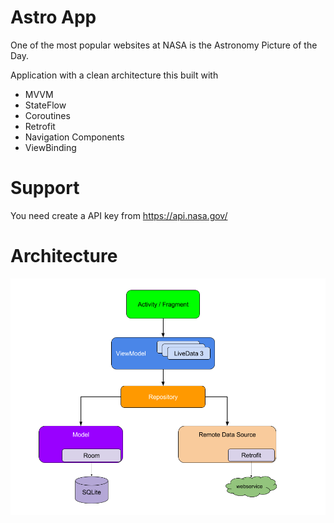 # Astro App
One of the most popular websites at NASA is the Astronomy Picture of the Day.

Application with a clean architecture this built with
 - MVVM
 - StateFlow
 - Coroutines
 - Retrofit
 - Navigation Components
 - ViewBinding
  
 # Support
 You need create a API key from https://api.nasa.gov/
 
 # Architecture
 
![Screenshot](images/finalarchitecture.png) 

 
